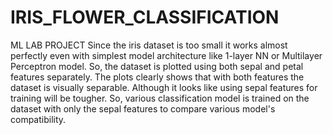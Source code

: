 # IRIS_FLOWER_CLASSIFICATION
ML LAB PROJECT
Since the iris dataset is too small it works almost perfectly even with simplest model architecture like 1-layer NN or Multilayer Perceptron model. So, the dataset is plotted using both sepal and petal features separately. The plots clearly shows that with both features the dataset is visually separable. Although it looks like using sepal features for training will be tougher. So, various classification model is trained on the dataset with only the sepal features to compare various model's compatibility.
